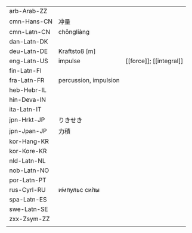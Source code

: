 | | | |
|-|-|-|
| arb-Arab-ZZ |  |  |
| cmn-Hans-CN | 冲量 |  |
| cmn-Latn-CN | chōngliàng |  |
| dan-Latn-DK |  |  |
| deu-Latn-DE | Kraftstoß [m] |  |
| eng-Latn-US | impulse | [[force]]; [[integral]] |
| fin-Latn-FI |  |  |
| fra-Latn-FR | percussion, impulsion |  |
| heb-Hebr-IL |  |  |
| hin-Deva-IN |  |  |
| ita-Latn-IT |  |  |
| jpn-Hrkt-JP | りきせき |  |
| jpn-Jpan-JP | 力積 |  |
| kor-Hang-KR |  |  |
| kor-Kore-KR |  |  |
| nld-Latn-NL |  |  |
| nob-Latn-NO |  |  |
| por-Latn-PT |  |  |
| rus-Cyrl-RU | и́мпульс си́лы |  |
| spa-Latn-ES |  |  |
| swe-Latn-SE |  |  |
| zxx-Zsym-ZZ |  |  |
|  |  |  |
